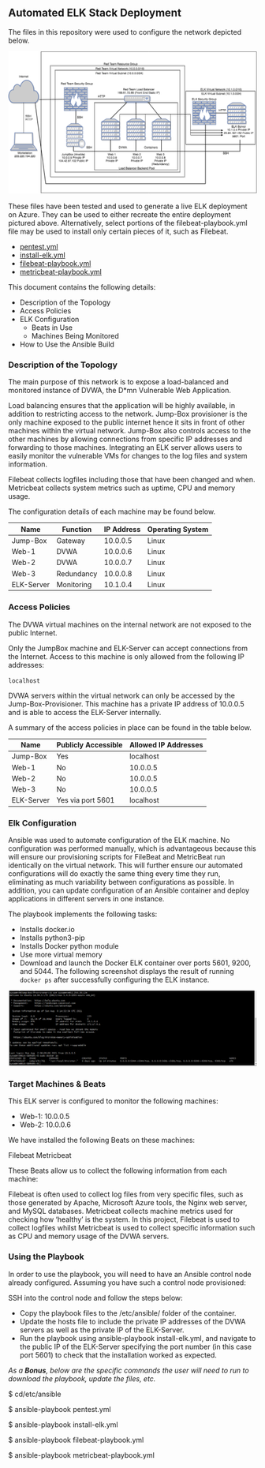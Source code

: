 ## Automated ELK Stack Deployment

The files in this repository were used to configure the network depicted below.

![image](https://github.com/jahnays/ELK-Stack-Project-1/blob/main/Diagrams/ELK.png?raw=true)

These files have been tested and used to generate a live ELK deployment on Azure. They can be used to either recreate the entire deployment pictured above. Alternatively, select portions of the filebeat-playbook.yml file may be used to install only certain pieces of it, such as Filebeat.

- [pentest.yml](https://github.com/jahnays/ELK-Stack-Project-1/blob/main/Ansible%20Playbook/pentest.yml)
- [install-elk.yml](https://github.com/jahnays/ELK-Stack-Project-1/blob/main/Ansible%20Playbook/install-elk.yml)
- [filebeat-playbook.yml](https://github.com/jahnays/ELK-Stack-Project-1/blob/main/Ansible%20Playbook/filebeat-playbook.yml)
- [metricbeat-playbook.yml](https://github.com/jahnays/ELK-Stack-Project-1/blob/main/Ansible%20Playbook/metricbeat-playbook.yml)


This document contains the following details:
- Description of the Topology
- Access Policies
- ELK Configuration
  - Beats in Use
  - Machines Being Monitored
- How to Use the Ansible Build


### Description of the Topology

The main purpose of this network is to expose a load-balanced and monitored instance of DVWA, the D*mn Vulnerable Web Application.

Load balancing ensures that the application will be highly available, in addition to restricting access to the network. Jump-Box provisioner is the only machine exposed to the public internet hence it sits in front of other machines within the virtual network. Jump-Box also controls access to the other machines by allowing connections from specific IP addresses and forwarding to those machines.
Integrating an ELK server allows users to easily monitor the vulnerable VMs for changes to the log files and system information.

Filebeat collects logfiles including those that have been changed and when.
Metricbeat collects system metrics such as uptime, CPU and memory usage.


The configuration details of each machine may be found below.

| Name      | Function  | IP Address | Operating System |
|-----------|-----------|------------|------------------|
| Jump-Box  | Gateway   | 10.0.0.5   | Linux            |
| Web-1     | DVWA      | 10.0.0.6   | Linux            |
| Web-2     | DVWA      | 10.0.0.7   | Linux            |
| Web-3     | Redundancy| 10.0.0.8   | Linux            |
| ELK-Server| Monitoring| 10.1.0.4   | Linux            |
### Access Policies

The DVWA virtual machines on the internal network are not exposed to the public Internet. 

Only the JumpBox machine and ELK-Server can accept connections from the Internet. Access to this machine is only allowed from the following IP addresses:

`localhost`

DVWA servers within the virtual network can only be accessed by the Jump-Box-Provisioner. This machine has a private IP address of 10.0.0.5 and is able to access the ELK-Server internally.


A summary of the access policies in place can be found in the table below.

| Name      | Publicly Accessible | Allowed IP Addresses |
|-----------|---------------------|----------------------|
| Jump-Box  |        Yes          |       localhost      |
| Web-1     |         No          |       10.0.0.5       |
| Web-2     |         No          |       10.0.0.5       |
| Web-3     |         No          |       10.0.0.5       |
| ELK-Server|  Yes via port 5601  |       localhost      |



### Elk Configuration

Ansible was used to automate configuration of the ELK machine. No configuration was performed manually, which is advantageous because this will ensure our provisioning scripts for FileBeat and MetricBeat run identically on the virtual network. This will further ensure our automated configurations will do exactly the same thing every time they run, eliminating as much variability between configurations as possible.
In addition, you can update configuration of an Ansible container and deploy applications in different servers in one instance. 



The playbook implements the following tasks:
* Installs docker.io
* Installs python3-pip
* Installs Docker python module
* Use more virtual memory
* Download and launch the Docker ELK container over ports 5601, 9200, and 5044.
The following screenshot displays the result of running `docker ps` after successfully configuring the ELK instance.

![image](https://github.com/jahnays/ELK-Stack-Project-1/blob/main/README/Images/sudo_docker_ps.PNG)


### Target Machines & Beats
This ELK server is configured to monitor the following machines:

- Web-1: 10.0.0.5
- Web-2: 10.0.0.6

We have installed the following Beats on these machines:

Filebeat
Metricbeat

These Beats allow us to collect the following information from each machine:

Filebeat is often used to collect log files from very specific files, such as those generated by Apache, Microsoft Azure tools, the Nginx web server, and MySQL databases. 
Metricbeat collects machine metrics used for checking how ‘healthy’ is the system.
In this project, Filebeat is used to collect logfiles whilst Metricbeat is used to collect specific information such as CPU and memory usage of the DVWA servers.

### Using the Playbook
In order to use the playbook, you will need to have an Ansible control node already configured. Assuming you have such a control node provisioned: 

SSH into the control node and follow the steps below:
* Copy the playbook files to the /etc/ansible/ folder of the container.
* Update the hosts file to include the private IP addresses of the DVWA servers as well as the private IP of the ELK-Server. 
* Run the playbook using ansible-playbook install-elk.yml, and navigate to the public IP of the ELK-Server specifying the port number (in this case port 5601) to check that the installation worked as expected.


_As a **Bonus**, below are the specific commands the user will need to run to download the playbook, update the files, etc._

$ cd/etc/ansible

$ ansible-playbook pentest.yml

$ ansible-playbook install-elk.yml

$ ansible-playbook filebeat-playbook.yml

$ ansible-playbook metricbeat-playbook.yml
